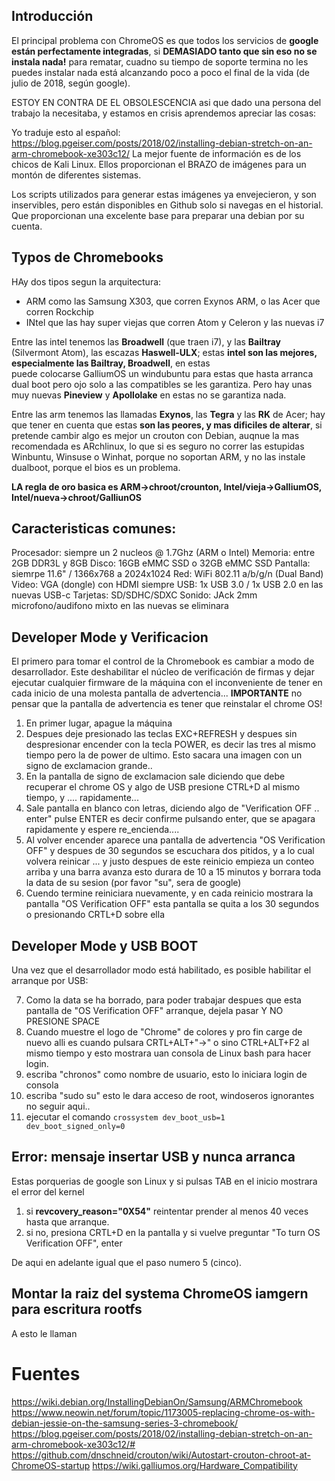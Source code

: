## Introducción

El principal problema con ChromeOS es que todos los servicios de **google están perfectamente integradas**, 
si **DEMASIADO tanto que sin eso no se instala nada!** para rematar, cuadno su tiempo de soporte termina 
no les puedes instalar nada está alcanzando poco a poco el final de la vida (de julio de 2018, según google).

ESTOY EN CONTRA DE EL OBSOLESCENCIA asi que dado una persona del trabajo la necesitaba, y estamos en crisis aprendemos apreciar las cosas:

Yo traduje esto al español: https://blog.pgeiser.com/posts/2018/02/installing-debian-stretch-on-an-arm-chromebook-xe303c12/
La mejor fuente de información es de los chicos de Kali Linux. Ellos proporcionan el BRAZO de imágenes para un montón de diferentes sistemas.

Los scripts utilizados para generar estas imágenes ya envejecieron, y son inservibles, pero están disponibles en Github 
solo si navegas en el historial. Que proporcionan una excelente base para preparar una debian por su cuenta.

## Typos de Chromebooks

HAy dos tipos segun la arquitectura:
* ARM como las Samsung X303, que corren Exynos ARM, o las Acer que corren Rockchip
* INtel que las hay super viejas que corren Atom y Celeron y las nuevas i7

Entre las intel tenemos las **Broadwell** (que traen i7),
y las **Bailtray** (Silvermont Atom), las escazas **Haswell-ULX**;
estas **intel son las mejores, especialmente las Bailtray, Broadwell**, en estas  
puede colocarse GalliumOS un windubuntu para estas que hasta arranca dual boot 
pero ojo solo a las compatibles se les garantiza. Pero hay unas 
muy nuevas **Pineview** y **Apollolake** en estas no se garantiza nada.

Entre las arm tenemos las llamadas **Exynos**, las **Tegra** y las **RK** de Acer; 
hay que tener en cuenta que estas **son las peores, y mas dificiles de 
alterar**, si pretende cambir algo es mejor un crouton con Debian, 
auqnue la mas recomendada es ARchlinux, lo que si es seguro 
no correr las estupidas Winbuntu, Winsuse o Winhat, porque no 
soportan ARM, y no las instale dualboot, porque el bios es un problema.

**LA regla de oro basica es ARM->chroot/crounton, Intel/vieja->GalliumOS, Intel/nueva->chroot/GalliunOS**

## Caracteristicas comunes:

Procesador: siempre un 2 nucleos @ 1.7Ghz (ARM o Intel)
Memoria: entre 2GB DDR3L y 8GB
Disco: 16GB eMMC SSD o 32GB eMMC SSD
Pantalla: siemrpe 11.6" / 1366x768 a 2024x1024
Red: WiFi 802.11 a/b/g/n (Dual Band)
Video: VGA (dongle) con HDMI siempre
USB: 1x USB 3.0 / 1x USB 2.0 en las nuevas USB-c
Tarjetas: SD/SDHC/SDXC
Sonido: JAck 2mm microfono/audifono mixto en las nuevas se eliminara

## Developer Mode y Verificacion

El primero para tomar el control de la Chromebook es cambiar a modo de desarrollador.
Este deshabilitar el núcleo de verificación de firmas y dejar ejecutar cualquier firmware 
de la máquina con el inconveniente de tener en cada inicio de una molesta pantalla de advertencia...
**IMPORTANTE** no pensar que la pantalla de advertencia es tener que reinstalar el chrome OS!

1. En primer lugar, apague la máquina
2. Despues deje presionado las teclas EXC+REFRESH y despues sin despresionar encender 
con la tecla POWER, es decir las tres al mismo tiempo pero la de power de ultimo. 
Esto sacara una imagen con un signo de exclamacion grande..
3. En la pantalla de signo de exclamacion sale diciendo que debe recuperar el chrome OS 
y algo de USB presione CTRL+D al mismo tiempo, y .... rapidamente...
4. Sale pantalla en blanco con letras, diciendo algo de "Verification OFF .. enter" pulse ENTER 
es decir confirme pulsando enter, que se apagara rapidamente y espere re_encienda....
5. Al volver encender aparece una pantalla de advertencia "OS Verification OFF" y 
despues de 30 segundos se escuchara dos pitidos, y a lo cual volvera reinicar ...
y justo despues de este reinicio empieza un conteo arriba y una barra avanza 
esto durara de 10 a 15 minutos y borrara toda la data de su sesion (por favor "su", sera de google)
6. Cuendo termine reiniciara nuevamente, y en cada reinicio mostrara la pantalla "OS Verification OFF" 
esta pantalla se quita a los 30 segundos o presionando CRTL+D sobre ella

## Developer Mode y USB BOOT

Una vez que el desarrollador modo está habilitado, es posible habilitar el arranque por USB:

7. Como la data se ha borrado, para poder trabajar despues que esta pantalla 
de "OS Verification OFF" arranque, dejela pasar Y NO PRESIONE SPACE
8. Cuando muestre el logo de "Chrome" de colores y pro fin carge de nuevo 
alli es cuando pulsara CRTL+ALT+"->" o sino CTRL+ALT+F2 al mismo tiempo y 
esto mostrara uan consola de Linux bash para hacer login.
9. escriba "chronos" como nombre de usuario, esto lo iniciara login de consola
10. escriba "sudo su" esto le dara acceso de root, windoseros ignorantes no seguir aqui..
11. ejecutar el comando `crossystem dev_boot_usb=1 dev_boot_signed_only=0`

## Error: mensaje insertar USB y nunca arranca

Estas porquerias de google son Linux y si pulsas TAB en el inicio mostrara el error del kernel

1. si **revcovery_reason="0X54"** reintentar prender al menos 40 veces hasta que arranque.
2. si no, presiona CRTL+D en la pantalla y si vuelve preguntar "To turn OS Verification OFF", enter

De aqui en adelante igual que el paso numero 5 (cinco).

## Montar la raiz del systema ChromeOS iamgern para escritura rootfs

A esto le llaman 

# Fuentes

https://wiki.debian.org/InstallingDebianOn/Samsung/ARMChromebook
https://www.neowin.net/forum/topic/1173005-replacing-chrome-os-with-debian-jessie-on-the-samsung-series-3-chromebook/
https://blog.pgeiser.com/posts/2018/02/installing-debian-stretch-on-an-arm-chromebook-xe303c12/#
https://github.com/dnschneid/crouton/wiki/Autostart-crouton-chroot-at-ChromeOS-startup
https://wiki.galliumos.org/Hardware_Compatibility
